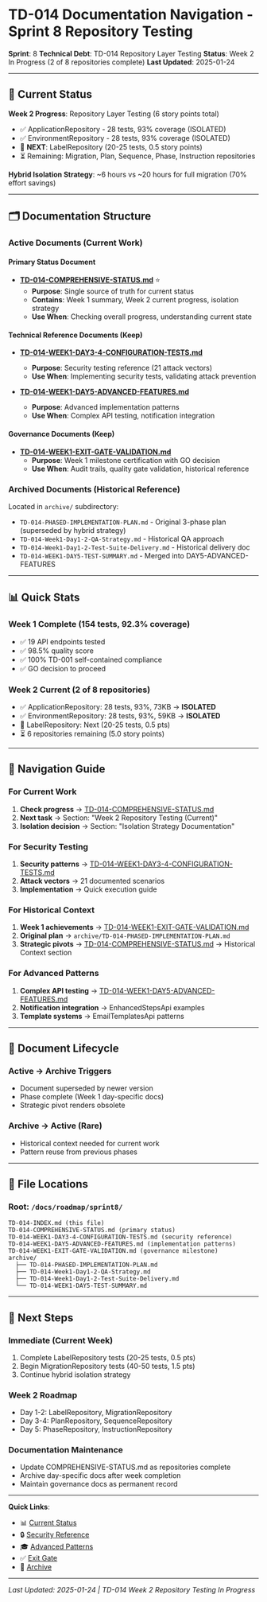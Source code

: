 # TD-014 Documentation Navigation - Sprint 8 Repository Testing

**Sprint**: 8
**Technical Debt**: TD-014 Repository Layer Testing
**Status**: Week 2 In Progress (2 of 8 repositories complete)
**Last Updated**: 2025-01-24

---

## 📍 Current Status

**Week 2 Progress**: Repository Layer Testing (6 story points total)

- ✅ ApplicationRepository - 28 tests, 93% coverage (ISOLATED)
- ✅ EnvironmentRepository - 28 tests, 93% coverage (ISOLATED)
- 🔄 **NEXT**: LabelRepository (20-25 tests, 0.5 story points)
- ⏳ Remaining: Migration, Plan, Sequence, Phase, Instruction repositories

**Hybrid Isolation Strategy**: ~6 hours vs ~20 hours for full migration (70% effort savings)

---

## 🗂️ Documentation Structure

### Active Documents (Current Work)

#### Primary Status Document

- **[TD-014-COMPREHENSIVE-STATUS.md](TD-014-COMPREHENSIVE-STATUS.md)** ⭐
  - **Purpose**: Single source of truth for current status
  - **Contains**: Week 1 summary, Week 2 current progress, isolation strategy
  - **Use When**: Checking overall progress, understanding current state

#### Technical Reference Documents (Keep)

- **[TD-014-WEEK1-DAY3-4-CONFIGURATION-TESTS.md](TD-014-WEEK1-DAY3-4-CONFIGURATION-TESTS.md)**
  - **Purpose**: Security testing reference (21 attack vectors)
  - **Use When**: Implementing security tests, validating attack prevention

- **[TD-014-WEEK1-DAY5-ADVANCED-FEATURES.md](TD-014-WEEK1-DAY5-ADVANCED-FEATURES.md)**
  - **Purpose**: Advanced implementation patterns
  - **Use When**: Complex API testing, notification integration

#### Governance Documents (Keep)

- **[TD-014-WEEK1-EXIT-GATE-VALIDATION.md](TD-014-WEEK1-EXIT-GATE-VALIDATION.md)**
  - **Purpose**: Week 1 milestone certification with GO decision
  - **Use When**: Audit trails, quality gate validation, historical reference

### Archived Documents (Historical Reference)

Located in `archive/` subdirectory:

- `TD-014-PHASED-IMPLEMENTATION-PLAN.md` - Original 3-phase plan (superseded by hybrid strategy)
- `TD-014-Week1-Day1-2-QA-Strategy.md` - Historical QA approach
- `TD-014-Week1-Day1-2-Test-Suite-Delivery.md` - Historical delivery doc
- `TD-014-WEEK1-DAY5-TEST-SUMMARY.md` - Merged into DAY5-ADVANCED-FEATURES

---

## 📊 Quick Stats

### Week 1 Complete (154 tests, 92.3% coverage)

- ✅ 19 API endpoints tested
- ✅ 98.5% quality score
- ✅ 100% TD-001 self-contained compliance
- ✅ GO decision to proceed

### Week 2 Current (2 of 8 repositories)

- ✅ ApplicationRepository: 28 tests, 93%, 73KB → **ISOLATED**
- ✅ EnvironmentRepository: 28 tests, 93%, 59KB → **ISOLATED**
- 🔄 LabelRepository: Next (20-25 tests, 0.5 pts)
- ⏳ 6 repositories remaining (5.0 story points)

---

## 🎯 Navigation Guide

### For Current Work

1. **Check progress** → [TD-014-COMPREHENSIVE-STATUS.md](TD-014-COMPREHENSIVE-STATUS.md)
2. **Next task** → Section: "Week 2 Repository Testing (Current)"
3. **Isolation decision** → Section: "Isolation Strategy Documentation"

### For Security Testing

1. **Security patterns** → [TD-014-WEEK1-DAY3-4-CONFIGURATION-TESTS.md](TD-014-WEEK1-DAY3-4-CONFIGURATION-TESTS.md)
2. **Attack vectors** → 21 documented scenarios
3. **Implementation** → Quick execution guide

### For Historical Context

1. **Week 1 achievements** → [TD-014-WEEK1-EXIT-GATE-VALIDATION.md](TD-014-WEEK1-EXIT-GATE-VALIDATION.md)
2. **Original plan** → `archive/TD-014-PHASED-IMPLEMENTATION-PLAN.md`
3. **Strategic pivots** → [TD-014-COMPREHENSIVE-STATUS.md](TD-014-COMPREHENSIVE-STATUS.md) → Historical Context section

### For Advanced Patterns

1. **Complex API testing** → [TD-014-WEEK1-DAY5-ADVANCED-FEATURES.md](TD-014-WEEK1-DAY5-ADVANCED-FEATURES.md)
2. **Notification integration** → EnhancedStepsApi examples
3. **Template systems** → EmailTemplatesApi patterns

---

## 🔄 Document Lifecycle

### Active → Archive Triggers

- Document superseded by newer version
- Phase complete (Week 1 day-specific docs)
- Strategic pivot renders obsolete

### Archive → Active (Rare)

- Historical context needed for current work
- Pattern reuse from previous phases

---

## 📁 File Locations

### Root: `/docs/roadmap/sprint8/`

```
TD-014-INDEX.md (this file)
TD-014-COMPREHENSIVE-STATUS.md (primary status)
TD-014-WEEK1-DAY3-4-CONFIGURATION-TESTS.md (security reference)
TD-014-WEEK1-DAY5-ADVANCED-FEATURES.md (implementation patterns)
TD-014-WEEK1-EXIT-GATE-VALIDATION.md (governance milestone)
archive/
  ├── TD-014-PHASED-IMPLEMENTATION-PLAN.md
  ├── TD-014-Week1-Day1-2-QA-Strategy.md
  ├── TD-014-Week1-Day1-2-Test-Suite-Delivery.md
  └── TD-014-WEEK1-DAY5-TEST-SUMMARY.md
```

---

## 🚀 Next Steps

### Immediate (Current Week)

1. Complete LabelRepository tests (20-25 tests, 0.5 pts)
2. Begin MigrationRepository tests (40-50 tests, 1.5 pts)
3. Continue hybrid isolation strategy

### Week 2 Roadmap

- Day 1-2: LabelRepository, MigrationRepository
- Day 3-4: PlanRepository, SequenceRepository
- Day 5: PhaseRepository, InstructionRepository

### Documentation Maintenance

- Update COMPREHENSIVE-STATUS.md as repositories complete
- Archive day-specific docs after week completion
- Maintain governance docs as permanent record

---

**Quick Links**:

- 📊 [Current Status](TD-014-COMPREHENSIVE-STATUS.md)
- 🔒 [Security Reference](TD-014-WEEK1-DAY3-4-CONFIGURATION-TESTS.md)
- 🎓 [Advanced Patterns](TD-014-WEEK1-DAY5-ADVANCED-FEATURES.md)
- ✅ [Exit Gate](TD-014-WEEK1-EXIT-GATE-VALIDATION.md)
- 📁 [Archive](archive/)

---

_Last Updated: 2025-01-24 | TD-014 Week 2 Repository Testing In Progress_
